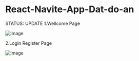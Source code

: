 # React-Navite-App-Dat-do-an
STATUS: UPDATE
1.Wellcome Page

![image](https://github.com/huu77/React-Navite-App-Dat-do-an/assets/97447370/00e25f4d-79c7-4631-a6d9-93028a732b1a)

2.Login Register Page

![image](https://github.com/huu77/React-Navite-App-Dat-do-an/assets/97447370/c28dbf37-1977-47c1-bab4-76c97c78dddf)

